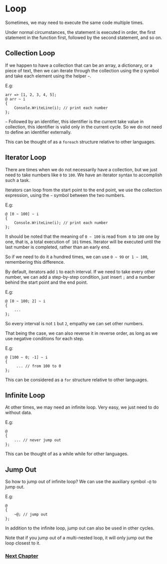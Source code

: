 # Loop
Sometimes, we may need to execute the same code multiple times.

Under normal circumstances, the statement is executed in order, the first statement in the function first, followed by the second statement, and so on.
## Collection Loop
If we happen to have a collection that can be an array, a dictionary, or a piece of text, then we can iterate through the collection using the `@` symbol and take each element using the helper `~`.

E.g:
```
arr => [1, 2, 3, 4, 5];
@ arr ~ i
{
    Console.WriteLine(i); // print each number
};
```
`~` Followed by an identifier, this identifier is the current take value in collection, this identifier is valid only in the current cycle. So we do not need to define an identifier externally.

This can be thought of as a `foreach` structure relative to other languages.
## Iterator Loop
There are times when we do not necessarily have a collection, but we just need to take numbers like `0` to `100`. We have an iterator syntax to accomplish such a task.

Iterators can loop from the start point to the end point, we use the collection expression, using the `~` symbol between the two numbers.

E.g:
```
@ [0 ~ 100] ~ i
{
    Console.WriteLine(i); // print each number
};
```
It should be noted that the meaning of `0 ~ 100` is read from` 0` to `100` one by one, that is, a total execution of` 101` times. Iterator will be executed until the last number is completed, rather than an early end.

So if we need to do it a hundred times, we can use `0 ~ 99` or` 1 ~ 100`, remembering this difference.

By default, iterators add `1` to each interval. If we need to take every other number, we can add a step-by-step condition, just insert `;` and a number behind the start point and the end point.

E.g:
```
@ [0 ~ 100; 2] ~ i
{
    ...
};
```
So every interval is not `1` but `2`, empathy we can set other numbers.

That being the case, we can also reverse it in reverse order, as long as we use negative conditions for each step.

E.g:
```
@ [100 ~ 0; -1] ~ i
{
     ... // from 100 to 0
};
```

This can be considered as a `for` structure relative to other languages.
## Infinite Loop
At other times, we may need an infinite loop. Very easy, we just need to do without data.

E.g:
```
@
{
    ... // never jump out
};
```
This can be thought of as a while while for other languages.
## Jump Out
So how to jump out of infinite loop? We can use the auxiliary symbol `~@` to jump out.

E.g:
```
@
{
    ~@; // jump out
};
```
In addition to the infinite loop, jump out can also be used in other cycles.

Note that if you jump out of a multi-nested loop, it will only jump out the loop closest to it.

### [Next Chapter](function-type.md)
